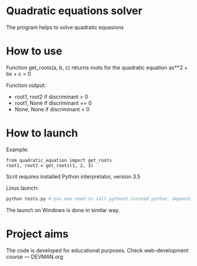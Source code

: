 # Quadratic equations solver
The program helps to solve quadratic equasions

# How to use

Function get_roots(a, b, c) returns roots for the quadratic equation ax**2 + bx + c = 0

Function output:

* root1, root2 if discriminant > 0
* root1, None if discriminant == 0
* None, None if discriminant < 0


# How to launch

Example:

```
from quadratic_equation import get_roots
root1, root2 = get_roots(1, 2, 3)
```

Scrit requires installed Python interpretator, version 3.5

Linux launch:

```bash
python tests.py # you man need to call python3 instead python, depends on one's operating system settings
```

The launch on Windows is done in similar way.

# Project aims

The code is developed for educational purposes. Check web-development course ― DEVMAN.org
